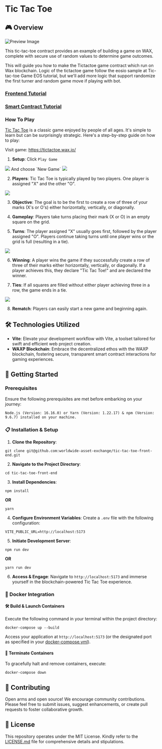 # Tic Tac Toe

## 🎮 Overview
![Preview Image](./preview_meta_data.png)

This tic-tac-toe contract provides an example of building a game on WAX, complete with secure use of random values to determine game outcomes.

This will guide you how to make the Tictactoe game contract which run on Wax blockchain. Logic of the tictactoe game follow the eosio sample at Tic-tac-toe Game EOS tutorial, but we'll add more logic that support randomize the first turner and random game move if playing with bot.

### [Frontend Tutorial](https://github.com/worldwide-asset-exchange/tic-tac-toe-front-end)

### [Smart Contract Tutorial](https://github.com/worldwide-asset-exchange/tic-tac-toe)

### How To Play
[Tic Tac Toe](https://tictactoe.wax.io/) is a classic game enjoyed by people of all ages. It's simple to learn but can be surprisingly strategic. Here's a step-by-step guide on how to play:

Visit game: https://tictactoe.wax.io/

1. **Setup**: Click `Play Game`
<img src="./src/assets/screen_shot/Splash.png"/>
And choose `New Game`
<img src="./src/assets/screen_shot/New Game.png"/>

2. **Players**: Tic Tac Toe is typically played by two players. One player is assigned "X" and the other "O".
<img src="./src/assets/screen_shot/New Game Popup.png"/>

3. **Objective**: The goal is to be the first to create a row of three of your marks (X's or O's) either horizontally, vertically, or diagonally.

4. **Gameplay**: Players take turns placing their mark (X or O) in an empty square on the grid.

5. **Turns**: The player assigned "X" usually goes first, followed by the player assigned "O". Players continue taking turns until one player wins or the grid is full (resulting in a tie).
<img src="./src/assets/screen_shot/Playing Game.png"/>

6. **Winning**: A player wins the game if they successfully create a row of three of their marks either horizontally, vertically, or diagonally. If a player achieves this, they declare "Tic Tac Toe!" and are declared the winner.

7. **Ties**: If all squares are filled without either player achieving three in a row, the game ends in a tie.
<img src="./src/assets/screen_shot/Winner.png"/>

8. **Rematch**: Players can easily start a new game and beginning again.


## 🛠️ Technologies Utilized

- **Vite**: Elevate your development workflow with Vite, a toolset tailored for swift and efficient web project creation.
- **WAXP Blockchain**: Embrace the decentralized ethos with the WAXP blockchain, fostering secure, transparent smart contract interactions for gaming experiences.
  

## 🚀 Getting Started

### Prerequisites

Ensure the following prerequisites are met before embarking on your journey:

```
Node.js (Version: 16.16.0) or Yarn (Version: 1.22.17) & npm (Version: 9.6.7) installed on your machine.
```

### 📋 Installation & Setup

1. **Clone the Repository**:
```
git clone git@github.com:worldwide-asset-exchange/tic-tac-toe-front-end.git
```

2. **Navigate to the Project Directory**:
```
cd tic-tac-toe-front-end
```

3. **Install Dependencies**:
```
npm install
```
**OR**
```
yarn
```

4. **Configure Environment Variables**:
Create a `.env` file with the following configuration:
```env
VITE_PUBLIC_URL=http://localhost:5173
```

5. **Initiate Development Server**:
```
npm run dev
```
**OR**
```
yarn run dev
```

6. **Access & Engage**:
Navigate to `http://localhost:5173` and immerse yourself in the blockchain-powered Tic Tac Toe experience.

### 🐳 Docker Integration

#### 🛠️ Build & Launch Containers

Execute the following command in your terminal within the project directory:
```
docker-compose up --build
```

Access your application at `http://localhost:5173` (or the designated port as specified in your [docker-compose.yml](docker-compose.yml)).

#### 🛑 Terminate Containers

To gracefully halt and remove containers, execute:
```
docker-compose down
```

## 🤝 Contributing

Open arms and open source! We encourage community contributions. Please feel free to submit issues, suggest enhancements, or create pull requests to foster collaborative growth.

## 📜 License

This repository operates under the MIT License. Kindly refer to the [LICENSE.md](LICENSE.md) file for comprehensive details and stipulations.
